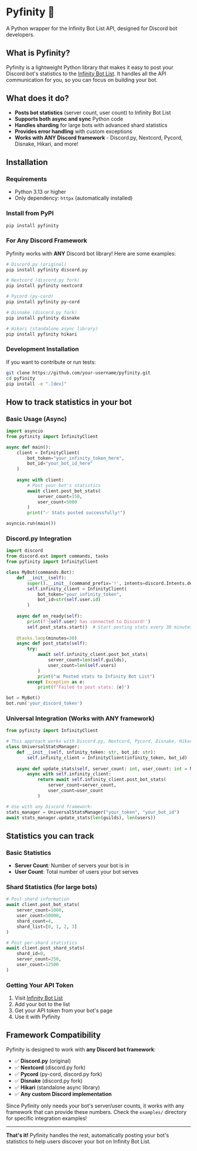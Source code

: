 # Pyfinity 🚀

A Python wrapper for the Infinity Bot List API, designed for Discord bot developers.

## What is Pyfinity?

Pyfinity is a lightweight Python library that makes it easy to post your Discord bot's statistics to the [Infinity Bot List](https://infinitybots.gg). It handles all the API communication for you, so you can focus on building your bot.

## What does it do?

- **Posts bot statistics** (server count, user count) to Infinity Bot List
- **Supports both async and sync** Python code
- **Handles sharding** for large bots with advanced shard statistics
- **Provides error handling** with custom exceptions
- **Works with ANY Discord framework** - Discord.py, Nextcord, Pycord, Disnake, Hikari, and more!

## Installation

### Requirements
- Python 3.13 or higher
- Only dependency: `httpx` (automatically installed)

### Install from PyPI
```bash
pip install pyfinity
```

### For Any Discord Framework
Pyfinity works with **ANY** Discord bot library! Here are some examples:

```bash
# Discord.py (original)
pip install pyfinity discord.py

# Nextcord (discord.py fork)
pip install pyfinity nextcord

# Pycord (py-cord)
pip install pyfinity py-cord

# Disnake (discord.py fork)
pip install pyfinity disnake

# Hikari (standalone async library)
pip install pyfinity hikari
```

### Development Installation
If you want to contribute or run tests:
```bash
git clone https://github.com/your-username/pyfinity.git
cd pyfinity
pip install -e ".[dev]"
```

## How to track statistics in your bot

### Basic Usage (Async)

```python
import asyncio
from pyfinity import InfinityClient

async def main():
    client = InfinityClient(
        bot_token="your_infinity_token_here",
        bot_id="your_bot_id_here"
    )
    
    async with client:
        # Post your bot's statistics
        await client.post_bot_stats(
            server_count=150,
            user_count=5000
        )
        print("✅ Stats posted successfully!")

asyncio.run(main())
```

### Discord.py Integration

```python
import discord
from discord.ext import commands, tasks
from pyfinity import InfinityClient

class MyBot(commands.Bot):
    def __init__(self):
        super().__init__(command_prefix='!', intents=discord.Intents.default())
        self.infinity_client = InfinityClient(
            bot_token="your_infinity_token",
            bot_id=str(self.user.id)
        )
    
    async def on_ready(self):
        print(f'{self.user} has connected to Discord!')
        self.post_stats.start()  # Start posting stats every 30 minutes
    
    @tasks.loop(minutes=30)
    async def post_stats(self):
        try:
            await self.infinity_client.post_bot_stats(
                server_count=len(self.guilds),
                user_count=len(self.users)
            )
            print("📊 Posted stats to Infinity Bot List")
        except Exception as e:
            print(f"Failed to post stats: {e}")

bot = MyBot()
bot.run('your_discord_token')
```

### Universal Integration (Works with ANY framework)

```python
from pyfinity import InfinityClient

# This approach works with Discord.py, Nextcord, Pycord, Disnake, Hikari, etc.
class UniversalStatsManager:
    def __init__(self, infinity_token: str, bot_id: str):
        self.infinity_client = InfinityClient(infinity_token, bot_id)
    
    async def update_stats(self, server_count: int, user_count: int = None):
        async with self.infinity_client:
            return await self.infinity_client.post_bot_stats(
                server_count=server_count,
                user_count=user_count
            )

# Use with any Discord framework:
stats_manager = UniversalStatsManager("your_token", "your_bot_id")
await stats_manager.update_stats(len(guilds), len(users))
```

## Statistics you can track

### Basic Statistics
- **Server Count**: Number of servers your bot is in
- **User Count**: Total number of users your bot serves

### Shard Statistics (for large bots)
```python
# Post shard information
await client.post_bot_stats(
    server_count=1000,
    user_count=50000,
    shard_count=4,
    shard_list=[0, 1, 2, 3]
)

# Post per-shard statistics
await client.post_shard_stats(
    shard_id=0,
    server_count=250,
    user_count=12500
)
```

### Getting Your API Token

1. Visit [Infinity Bot List](https://infinitybots.gg)
2. Add your bot to the list
3. Get your API token from your bot's page
4. Use it with Pyfinity

## Framework Compatibility

Pyfinity is designed to work with **any Discord bot framework**:

- ✅ **Discord.py** (original)
- ✅ **Nextcord** (discord.py fork)
- ✅ **Pycord** (py-cord, discord.py fork)
- ✅ **Disnake** (discord.py fork)
- ✅ **Hikari** (standalone async library)
- ✅ **Any custom Discord implementation**

Since Pyfinity only needs your bot's server/user counts, it works with any framework that can provide these numbers. Check the `examples/` directory for specific integration examples!

---

**That's it!** Pyfinity handles the rest, automatically posting your bot's statistics to help users discover your bot on Infinity Bot List.
